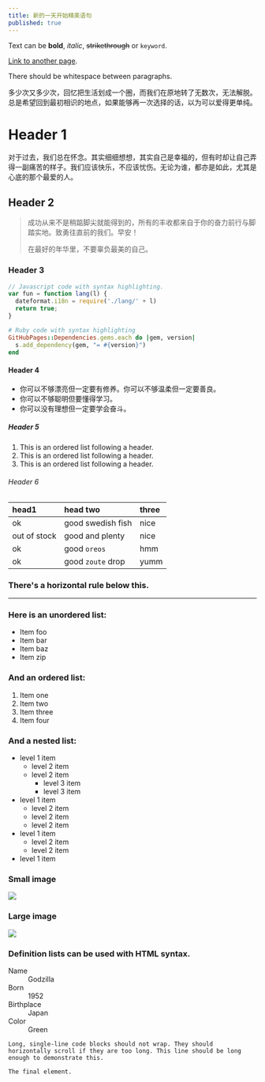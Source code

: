 ```yaml
---
title: 新的一天开始精美语句
published: true
---
```


Text can be **bold**, _italic_, ~~strikethrough~~ or `keyword`.

[Link to another page](another-page).

There should be whitespace between paragraphs.

 多少次又多少次，回忆把生活划成一个圈，而我们在原地转了无数次，无法解脱。总是希望回到最初相识的地点，如果能够再一次选择的话，以为可以爱得更单纯。

# [](#header-1)Header 1

  对于过去，我们总在怀念。其实细细想想，其实自己是幸福的，但有时却让自己弄得一副痛苦的样子。我们应该快乐，不应该忧伤。无论为谁，都亦是如此，尤其是心底的那个最爱的人。
## [](#header-2)Header 2

> 成功从来不是稍踮脚尖就能得到的，所有的丰收都来自于你的奋力前行与脚踏实地。致勇往直前的我们。早安！
>
> 在最好的年华里，不要辜负最美的自己。
### [](#header-3)Header 3

```js
// Javascript code with syntax highlighting.
var fun = function lang(l) {
  dateformat.i18n = require('./lang/' + l)
  return true;
}
```

```ruby
# Ruby code with syntax highlighting
GitHubPages::Dependencies.gems.each do |gem, version|
  s.add_dependency(gem, "= #{version}")
end
```

#### [](#header-4)Header 4

*   你可以不够漂亮但一定要有修养。你可以不够温柔但一定要善良。
*   你可以不够聪明但要懂得学习。
*   你可以没有理想但一定要学会奋斗。

##### [](#header-5)Header 5

1.  This is an ordered list following a header.
2.  This is an ordered list following a header.
3.  This is an ordered list following a header.

###### [](#header-6)Header 6

| head1        | head two          | three |
|:-------------|:------------------|:------|
| ok           | good swedish fish | nice  |
| out of stock | good and plenty   | nice  |
| ok           | good `oreos`      | hmm   |
| ok           | good `zoute` drop | yumm  |

### There's a horizontal rule below this.

* * *

### Here is an unordered list:

*   Item foo
*   Item bar
*   Item baz
*   Item zip

### And an ordered list:

1.  Item one
1.  Item two
1.  Item three
1.  Item four

### And a nested list:

- level 1 item
  - level 2 item
  - level 2 item
    - level 3 item
    - level 3 item
- level 1 item
  - level 2 item
  - level 2 item
  - level 2 item
- level 1 item
  - level 2 item
  - level 2 item
- level 1 item

### Small image

![](https://assets-cdn.github.com/images/icons/emoji/octocat.png)

### Large image

![](https://guides.github.com/activities/hello-world/branching.png)


### Definition lists can be used with HTML syntax.

<dl>
<dt>Name</dt>
<dd>Godzilla</dd>
<dt>Born</dt>
<dd>1952</dd>
<dt>Birthplace</dt>
<dd>Japan</dd>
<dt>Color</dt>
<dd>Green</dd>
</dl>

```
Long, single-line code blocks should not wrap. They should horizontally scroll if they are too long. This line should be long enough to demonstrate this.
```

```
The final element.
```
